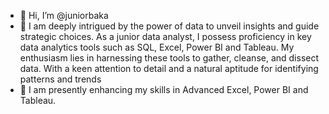 - 👋 Hi, I’m @juniorbaka
- 👀 I am deeply intrigued by the power of data to unveil insights and guide strategic choices. As a junior data analyst, I possess proficiency in key data analytics tools such as SQL, Excel, Power BI and Tableau. My enthusiasm lies in harnessing these tools to gather, cleanse, and dissect data. With a keen attention to detail and a natural aptitude for identifying patterns and trends
- 🌱 I am presently enhancing my skills in Advanced Excel, Power BI and Tableau.
<!---
juniorsumaili/juniorsumaili is a ✨ special ✨ repository because its `README.md` (this file) appears on your GitHub profile.
You can click the Preview link to take a look at your changes.
--->
